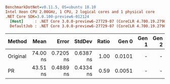 ``` ini

BenchmarkDotNet=v0.11.5, OS=ubuntu 18.10
Intel Xeon CPU 2.00GHz, 1 CPU, 2 logical cores and 1 physical core
.NET Core SDK=3.0.100-preview6-012124
  [Host]     : .NET Core 3.0.0-preview6-27729-07 (CoreCLR 4.700.19.27904, CoreFX 4.700.19.27905), 64bit RyuJIT
  DefaultJob : .NET Core 3.0.0-preview6-27729-07 (CoreCLR 4.700.19.27904, CoreFX 4.700.19.27905), 64bit RyuJIT


```
|   Method |     Mean |     Error |    StdDev | Ratio |  Gen 0 | Gen 1 | Gen 2 | Allocated |
|--------- |---------:|----------:|----------:|------:|-------:|------:|------:|----------:|
| Original | 74.00 ns | 0.7205 ns | 0.6387 ns |  1.00 | 0.0101 |     - |     - |      64 B |
|       PR | 43.51 ns | 0.4889 ns | 0.4334 ns |  0.59 | 0.0051 |     - |     - |      32 B |
